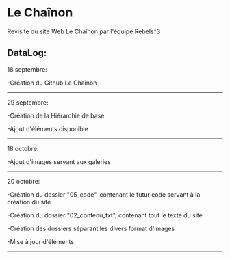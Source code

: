 # Le Chaînon
Revisite du site Web Le Chaînon par l'équipe Rebels^3


DataLog:
----------------------------------------------------

18 septembre: 

-Création du Github Le Chaînon

----------------------------------------------------

29 septembre: 

-Création de la Hiérarchie de base

-Ajout d'éléments disponible

----------------------------------------------------

18 octobre: 

-Ajout d'images servant aux galeries

----------------------------------------------------

20 octobre: 

-Création du dossier "05_code", contenant le futur code servant à la création du site

-Création du dossier "02_contenu_txt", contenant tout le texte du site

-Création des dossiers séparant les divers format d'images

-Mise à jour d'éléments

----------------------------------------------------
